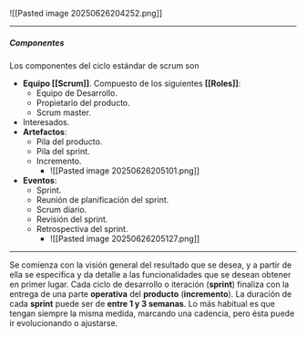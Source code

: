 ![[Pasted image 20250626204252.png]]
****
##### **Componentes**
Los componentes del ciclo estándar de scrum son
- **Equipo [[Scrum]]**. Compuesto de los siguientes **[[Roles]]**:
	- Equipo de Desarrollo.
	- Propietario del producto.
	- Scrum master.
- Interesados.
- **Artefactos**:
	- Pila del producto.
	- Pila del sprint. 
	- Incremento.
		- ![[Pasted image 20250626205101.png]]
- **Eventos**:
	- Sprint.  
	- Reunión de planificación del sprint.  
	- Scrum diario. 
	- Revisión del sprint.  
	- Retrospectiva del sprint.
		- ![[Pasted image 20250626205127.png]]
****
Se comienza con la visión general del resultado que se desea, y a partir de ella se especifica y da detalle a las funcionalidades que se desean obtener en primer lugar. 
Cada ciclo de desarrollo o iteración (**sprint**) finaliza con la entrega de una parte **operativa** del **producto** (**incremento**). La duración de cada **sprint** puede ser de **entre 1 y 3 semanas**. Lo más habitual es que tengan siempre la misma medida, marcando una cadencia, pero ésta puede ir evolucionando o ajustarse.